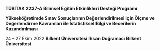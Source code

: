 
 **TÜBİTAK 2237-A Bilimsel Eğitim Etkinlikleri Desteği Programı**

**Yükseköğretimde Sınav Sonuçlarının Değerlendirilmesi için Ölçme ve Değerlendirme Kavramları ile İstatistiksel Bilgi ve Becerilerin Kazandırılması**

24 – 27 Ekim 2022
**Bilkent Üniversitesi**
**İhsan Doğramacı Bilkent Üniversitesi**


